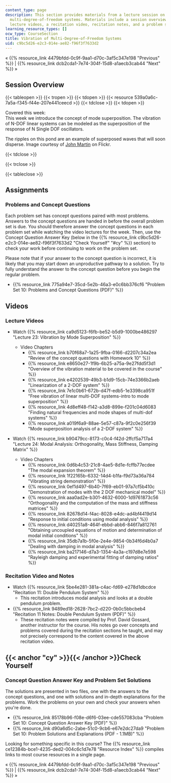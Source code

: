 ```yaml
---
content_type: page
description: This section provides materials from a lecture session on vibration of
  multi-degree-of-freedom systems. Materials include a session overview, assignments,
  lecture videos, a recitation video, recitation notes, and a problem set with solutions.
learning_resource_types: []
ocw_type: CourseSection
title: Vibration of Multi-Degree-of-Freedom Systems
uid: c9bc5d26-e2c3-014e-ae82-f96f3f7633d2
---
```


« {{% resource_link 4479bfdd-0c9f-9aa1-d70c-3af5c347e198 "Previous" %}} | {{% resource_link dcb2cda1-7e74-304f-15d8-a1aecb3cab44 "Next" %}} »

Session Overview
----------------

{{< tableopen >}}
{{< tropen >}}
{{< tdopen >}}
{{< resource 539a0a6c-7a5a-f345-f44e-207e441ceecd >}}
{{< tdclose >}}
{{< tdopen >}}


Covered this week:  
This week we introduce the concept of mode superposition. The vibration of N-DOF linear systems can be modeled as the superposition of the response of N Single DOF oscillators.

The ripples on this pond are an example of superposed waves that will soon disperse. Image courtesy of [John Martin](http://www.flickr.com/photos/63586135@N00/4266351498/) on Flickr.


{{< tdclose >}}

{{< trclose >}}

{{< tableclose >}}

Assignments
-----------

### Problems and Concept Questions

Each problem set has concept questions paired with most problems. Answers to the concept questions are handed in before the overall problem set is due. You should therefore answer the concept questions in each problem set while watching the video lectures for the week. Then, use the Concept Question Answer Key (below in the {{% resource_link c9bc5d26-e2c3-014e-ae82-f96f3f7633d2 "Check Yourself" "#cy" %}} section) to check your work before continuing to work on the problem set.

Please note that if your answer to the concept question is incorrect, it is likely that you may start down an unproductive pathway to a solution. Try to fully understand the answer to the concept question before you begin the regular problem.

*   {{% resource_link 775a94e7-35cd-5e2b-46a3-e0c6bb376cf6 "Problem Set 10: Problems and Concept Questions (PDF)" %}}

Videos
------

### Lecture Videos

*   Watch {{% resource_link ca9d5123-f6fb-be52-b5d9-1000be486297 "Lecture 23: Vibration by Mode Superposition" %}}
    *   Video Chapters
        *   {{% resource_link b70f68a7-1a25-9fba-0166-d2207c34a2ea "Review of the concept questions with Homework 10" %}}
        *   {{% resource_link e8650e27-1f9b-6b25-a75a-9e27fdd5f3d1 "Overview of the vibration material to be covered in the course" %}}
        *   {{% resource_link e4202539-49b3-b1d9-15cb-74e3366b2aeb "Linearization of a 2-DOF system" %}}
        *   {{% resource_link 7e1c0b61-672b-d47f-edb5-1e3398ca951f "Free vibration of linear multi-DOF systems-intro to mode superposition" %}}
        *   {{% resource_link 4d8eff48-f142-a3d8-899e-f201c04d6083 "Finding natural frequencies and mode shapes of multi-dof systems" %}}
        *   {{% resource_link a019f6a9-88ae-5e57-c87a-9f2c0e256f39 "Mode superposition analysis of a 2-DOF system" %}}

*   Watch {{% resource_link b90479cc-8173-c0c4-f42d-2ffcf5a717a4 "Lecture 24: Modal Analysis: Orthogonality, Mass Stiffness, Damping Matrix" %}}
    *   Video Chapters
        *   {{% resource_link 0d6b4c53-21c8-4ae5-8d1e-fcffb77ecdee "The modal expansion theorem" %}}
        *   {{% resource_link 1f22165b-6332-14d4-b1fa-f9d73a36a784 "Vibrating string demonstration" %}}
        *   {{% resource_link 0ef1d497-6b40-7f69-eb01-97a7cf5b410c "Demonstration of modes with the 2 DOF mechanical model" %}}
        *   {{% resource_link aaa0ad2e-b301-4632-6000-1d9761873c56 "Orthogonality and the computation of the mass and stiffness matrices" %}}
        *   {{% resource_link 82678d14-f4ac-8028-e4dc-ad4bf4419d14 "Response to initial conditions using modal analysis" %}}
        *   {{% resource_link d40251a8-464f-ebbd-abb6-846f7a812761 "Obtaining uncoupled equations of motion and determination of modal initial conditions" %}}
        *   {{% resource_link 35db7a1b-5f0e-2e4e-9854-0b34f6d4b0a7 "Dealing with damping in modal analysis" %}}
        *   {{% resource_link ba217146-d7a3-1354-4a3a-c197d8e7e598 "Rayleigh damping and experimental fitting of damping ratios" %}}

### Recitation Video and Notes

*   Watch {{% resource_link 5be4e281-381a-c4ac-fd69-e278d1dbcdce "Recitation 11: Double Pendulum System" %}}
    *   This recitation introduces modal analysis and looks at a double pendulum problem.
*   {{% resource_link 9489ed18-2628-7bc2-d220-0b0c5bbcbeb4 "Recitation 11 Notes: Double Pendulum System (PDF)" %}}
    *   These recitation notes were compiled by Prof. David Gossard, another instructor for the course. His notes go over concepts and problems covered during the recitation sections he taught, and may not precisely correspond to the content covered in the above recitation video.

{{< anchor "cy" >}}{{< /anchor >}}Check Yourself
------------------------------------------------

### Concept Question Answer Key and Problem Set Solutions

The solutions are presented in two files, one with the answers to the concept questions, and one with solutions and in-depth explanations for the problems. Work the problems on your own and check your answers when you're done.

*   {{% resource_link 85178b96-f08e-d6f6-03ee-cde557083cba "Problem Set 10: Concept Question Answer Key (PDF)" %}}
*   {{% resource_link d90a6d5c-2abe-51c0-9cb6-e67e2dc27da9 "Problem Set 10: Problem Solutions and Explanations (PDF - 1.1MB)" %}}

Looking for something specific in this course? The {{% resource_link ce12384b-bce1-4235-ded2-004c6c1d7e78 "Resource Index" %}} compiles links to most course resources in a single page.

« {{% resource_link 4479bfdd-0c9f-9aa1-d70c-3af5c347e198 "Previous" %}} | {{% resource_link dcb2cda1-7e74-304f-15d8-a1aecb3cab44 "Next" %}} »